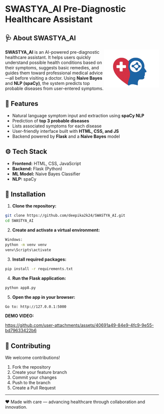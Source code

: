 # SWASTYA_AI   Pre-Diagnostic Healthcare Assistant

## 🩺 About SWASTYA_AI
<img width="180" alt="Icon" src="https://github.com/deepika2k24/SWASTYA_AI/blob/main/logo.png" align="right" />

**SWASTYA_AI** is an AI-powered pre-diagnostic healthcare assistant. It helps users quickly understand possible health conditions based on their symptoms, suggests basic remedies, and guides them toward professional medical advice—all before visiting a doctor. Using **Naive Bayes** and **NLP (spaCy)**, the system predicts top probable diseases from user-entered symptoms.

## 🌟 Features

- Natural language symptom input and extraction using **spaCy NLP**  
- Prediction of **top 3 probable diseases**  
- Lists associated symptoms for each disease  
- User-friendly interface built with **HTML, CSS, and JS**  
- Backend powered by **Flask** and a **Naive Bayes** model  


## ⚙️ Tech Stack

- **Frontend:** HTML, CSS, JavaScript  
- **Backend:** Flask (Python)  
- **ML Model:** Naive Bayes Classifier  
- **NLP:** spaCy  


## 🚀 Installation

1. **Clone the repository:**
```bash
git clone https://github.com/deepika2k24/SWASTYA_AI.git
cd SWASTYA_AI
```

2. **Create and activate a virtual environment:**
```bash
Windows:
python -m venv venv
venv\Scripts\activate
```
3. **Install required packages:**
```bash
pip install -r requirements.txt
```
4. **Run the Flask application:**
```bash
python app8.py
```

5. **Open the app in your browser:**
```bash
Go to: http://127.0.0.1:5000
```


 **DEMO VIDEO:**
 
https://github.com/user-attachments/assets/40691a49-84e9-4fc9-9e55-bd79633422b6

## 🤝 Contributing

We welcome contributions!
1. Fork the repository
2. Create your feature branch
3. Commit your changes
4. Push to the branch
5. Create a Pull Request
---

❤️ Made with care — advancing healthcare through collaboration and innovation.

